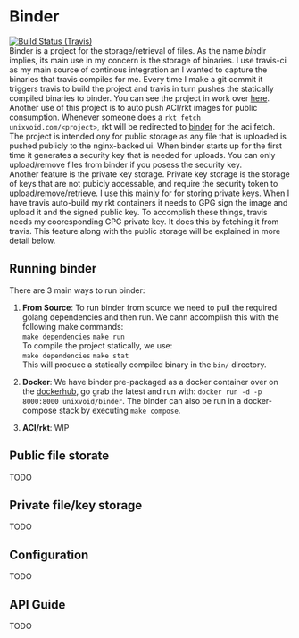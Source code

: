 # Binder
[![Build Status (Travis)](https://travis-ci.org/unixvoid/binder.svg?branch=master)](https://travis-ci.org/unixvoid/binder)  
Binder is a project for the storage/retrieval of files.  As the name *bin*dir
implies, its main use in my concern is the storage of binaries.  I use travis-ci
as my main source of continous integration an I wanted to capture the binaries
that travis compiles for me.  Every time I make a git commit it triggers travis
to build the project and travis in turn pushes the statically compiled binaries
to binder.  You can see the project in work over
[here](https://cryo.unixvoid.com).  
Another use of this project is to auto push ACI/rkt images for public
consumption.  Whenever someone does a `rkt fetch unixvoid.com/<project>`, rkt
will be redirected to [binder](https://cryo.unixvoid.com/bin/rkt) for the aci
fetch.  
The project is intended ony for public storage as any file that is uploaded is
pushed publicly to the nginx-backed ui.  When binder starts up for the first
time it generates a security key that is needed for uploads.  You can only
upload/remove files from binder if you posess the security key.  
Another feature is the private key storage.  Private key storage is the storage
of keys that are not pubicly accessable, and require the security token to
upload/remove/retrieve.  I use this mainly for for storing private keys.  When I
have travis auto-build my rkt containers it needs to GPG sign the image and
upload it and the signed public key.  To accomplish these things, travis needs
my cooresponding GPG private key.  It does this by fetching it from travis.
This feature along with the public storage will be explained in more detail
below.


## Running binder
There are 3 main ways to run binder:

1. **From Source**: To run binder from source we need to pull the required
   golang dependencies and then run.  We cann accomplish this with the following
   make commands:  
   `make dependencies` `make run`  
   To compile the project statically, we use:  
   `make dependencies` `make stat`  
   This will produce a statically compiled binary in the `bin/` directory.

2. **Docker**: We have binder pre-packaged as a docker container over on the
   [dockerhub](https://hub.docker.com/r/unixvoid/binder), go grab the latest and
   run with: `docker run -d -p 8000:8000 unixvoid/binder`.  The binder can also
   be run in a docker-compose stack by executing `make compose`.

3. **ACI/rkt**: WIP


## Public file storate
TODO
## Private file/key storage
TODO
## Configuration
TODO
## API Guide
TODO
